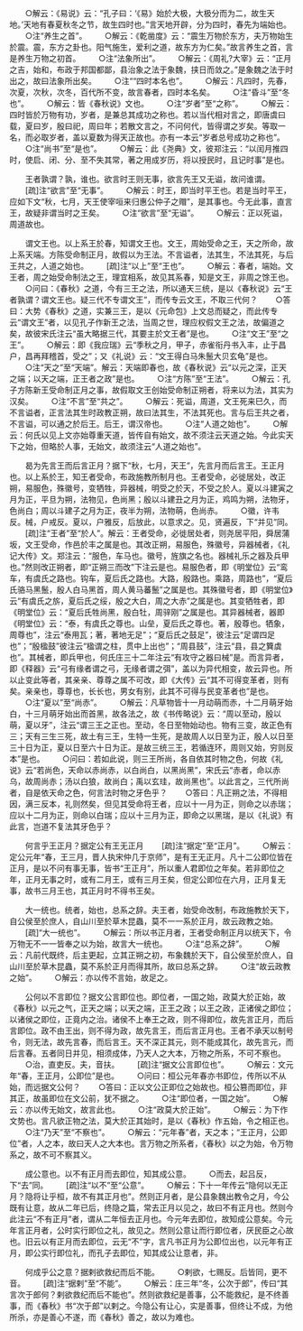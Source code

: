 <!-- { "loadSidebar": true } -->
　　○解云：《易说》云：“孔子曰：‘《易》始於大极，大极分而为二，故生天地。’天地有春夏秋冬之节，故生四时也。”言天地开辟，分为四时，春先为端始也。
　　○注“养生之首”。
　　○解云：《乾凿度》云：“震生万物於东方，夫万物始生於震。震，东方之卦也。阳气施生，爱利之道，故东方为仁矣。”故言养生之首，言是养生万物之初首。
　　○注“法象所出”。
　　○解云：《周礼?大宰》云：“正月之吉，始和，布政于邦国都鄙，县治象之法于象魏，挟日而敛之。”是象魏之法于时出之，故曰法象所出矣。
　　○注““四时本名也”。
　　○解云：凡四时，先春，次夏，次秋，次冬，百代所不变，故言春者，四时本名矣。
　　○注“昏斗”至“冬也”。
　　○解云：皆《春秋说》文也。
　　○注“岁者”至“之称”。
　　○解云：四时皆於万物有功，岁者，是兼总其成功之称也。若以当代相对言之，即唐虞曰载，夏曰岁，殷曰祀，周曰年；若散文言之，不问何代，皆得谓之岁矣。等取一名，而必取岁者，盖以夏数为得天正故也。亦有一本云“岁者总号成功之称也”。
　　○注“尚书”至“是也”。
　　○解云：此《尧典》文，彼郑注云：“以闰月推四时，使启、闭、分、至不失其常，著之用成岁历，将以授民时，且记时事”是也。

　　王者孰谓？孰，谁也。欲言时王则无事，欲言先王又无谥，故问谁谓。
　　[疏]注“欲言”至“无事”。
　　○解云：时王，即当时平王也。若是当时平王，应如下文“秋，七月，天王使宰咺来归惠公仲子之赗”，是其事也。今无此事，直言王，故疑非谓当时之王矣。
　　○注“欲言”至“无谥”。
　　○解云：正以死谥，周道故也。

　　谓文王也。以上系王於春，知谓文王也。文王，周始受命之王，天之所命，故上系天端。方陈受命制正月，故假以为王法。不言谥者，法其生，不法其死，与后王共之，人道之始也。
　　[疏]注“以上”至“王也”。
　　○解云：春者，端始。文王者，周之始受命制法之王，理宜相系，故见其系春，知是文王，非周之馀王也。
　　○问曰：《春秋》之道，今有三王之法，所以通天三统，是以《春秋说》云“王者孰谓？谓文王也。疑三代不专谓文王”，而传专云文王，不取三代何？
　　○答曰：大势《春秋》之道，实兼三王，是以《元命包》上文总而疑之，而此传专云“谓文王”者，以见孔子作新王之法，当周之世，理应权假文王之法，故偏道之矣，故彼宋氏注云“虽大略据三代，其要主於文王者”是也。
　　○注“文王”至“之王”。
　　○解云：即《我应瑞》云“季秋之月，甲子，赤雀衔丹书入丰，止于昌户，昌再拜稽首，受之”；又《礼说》云：“文王得白马朱鬛大贝玄龟”是也。
　　○注“天之”至“天端”。解云：天端即春也，故《春秋说》云“以元之深，正天之端；以天之端，正王者之政”是也。
　　○注“方陈”至“王法”。
　　○解云：孔子方陈新王受命制正月之事，故假取文王创始受命制正朔者，将来以为法，其实为汉矣。
　　○注“不言”至“共之”。
　　○解云：死谥，周道，文王死来巳久，而不言谥者，正言法其生时政教正朔，故曰法其生，不法其死也。言与后王共之者，不言谥，可以通之於后王。后王，谓汉帝也。
　　○注“人道之始也”。
　　○解云：何氏以见上文亦始尊重天道，皆传自有始文，故不须注云天道之始。今此实天下之始，但略於人事，无始文，故须注云“人道之始也”。

　　曷为先言王而后言正月？据下“秋，七月，天王”，先言月而后言王。王正月也。以上系於王，知王者受命，布政施教所制月也。王者受命，必徙居处，改正朔，易服色，殊徽号，变牺牲，异器械，明受之於天，不受之於人。夏以斗建寅之月为正，平旦为朔，法物见，色尚黑；殷以斗建丑之月为正，鸡鸣为朔，法物牙，色尚白；周以斗建子之月为正，夜半为朔，法物萌，色尚赤。
　　○徽，许韦反。械，户戒反。夏以，户雅反，后放此，以意求之。见，贤遍反，下“并见”同。
　　[疏]注“王者”至“於人”。解云：王者受命，必徙居处者，则尧居平阳，舜居蒲坂，文王受命，作邑於丰之属是也。其改正朔，易服色，殊徽号，异器械者，《礼记大传》文。郑注云：“服色，车马也。徽号，旌旗之名也。器械礼乐之器及兵甲也。”然则改正朔者，即“正朔三而改”下注云是也。易服色者，即《明堂位》云“鸾车，有虞氏之路也。钩车，夏后氏之路也。大路，殷路也。乘路，周路也”，“夏后氏骆马黑鬛，殷人白马黑首，周人黄马蕃鬛”之属是也。其殊徽号者，即《明堂位》云“有虞氏之旂，夏后氏之绥，殷之大白，周之大赤”之属是也。其变牺牲者，即《明堂位》云：“夏后氏牲尚黑，殷白牡，周骍刚”之属是也。其异器械者，器即《明堂位》云：“泰，有虞氏之尊也。山垒，夏后氏之尊也。著，殷尊也。牺象，周尊也”，注云“泰用瓦；著，著地无足”；“夏后氏之鼓足”，彼注云“足谓四足也”；“殷楹鼓”彼注云“楹谓之柱，贯中上出也”；“周县鼓”，注云“县，县之簨虡也”。其械者，即兵甲也，何氏庄三十二年注云“有攻守之器曰械”是。而言异者，即《释器》云“弓有缘者谓之弓，无缘者谓之弭”，盖以为异代相变，故云异也。所以止变此等者，其亲亲、尊尊之属不可改，即《大传》云“其不可得变革者，则有矣。亲亲也，尊尊也，长长也，男女有别，此其不可得与民变革者也”是也。
　　○注“夏以”至“尚赤”。
　　○解云：凡草物皆十一月动萌而赤，十二月萌牙始白，十三月萌牙始出而首黑，故各法之，故《书传略说》云：“周以至动，殷以萌，夏以牙”，注云“谓三王之正也。至动，冬日至物始动也。物有三变，故正色有三；天有三生三死，故土有三王，生特一生死，是故周人以日至为正，殷人以日至三十日为正，夏以日至六十日为正。是故三统三王，若循连环，周则又始，穷则反本”是也。
　　○问曰：若如此说，则三王所尚，各自依其时物之色，何故《礼说》云“若尚色，天命以赤尚赤，以白尚白，以黑尚黑”，宋氏云“赤者，命以赤乌，故周尚赤；汤以白狼，故尚白；禹以玄珪，故尚黑也”。以此言之，三代所尚者，自是依天命之色，何言法时物之牙色乎？
　　○答曰：凡正朔之法，不得相因，满三反本，礼则然矣，但见其受命将王者，应以十一月为正，则命之以赤瑞；应以十二月为正，则命以白瑞；应以十三月为正，即命之以黑瑞，是以《礼说》有此言，岂道不复法其牙色乎？

　　何言乎王正月？据定公有王无正月
　　[疏]注“据定”至“正月”。
　　○解云：定公元年“春，王三月，晋人执宋仲几于京师”，是有王无正月。凡十二公即位皆在正月，是以不问有事无事，皆书“王正月”，所以重人君即位之年矣。若非即位之年，正月无事之时，或有二月王，或有三月王矣，但定公即位在六月，正月复无事，故书三月王也，其正月时不得书王矣。

　　大一统也。统者，始也，总系之辞。夫王者，始受命改制，布政施教於天下，自公侯至於庶人，自山川至於草木昆蟲，莫不一一系於正月，故云政教之始。
　　[疏]“大一统也”。
　　○解云：所以书正月者，王者受命制正月以统天下，令万物无不一一皆奉之以为始，故言大一统也。
　　○注“总系之辞”。
　　○解云：凡前代既终，后主更起，立其正朔之初，布象魏於天下，自公侯至於庶人，自山川至於草木昆蟲，莫不系於正月而得其所，故曰总系之辞。
　　○注“故云政教之始”。
　　○解云：亦以传不言始，故足之。

　　公何以不言即位？据文公言即位也。即位者，一国之始，政莫大於正始，故《春秋》以元之气，正天之端；以天之端，正王之政；以王之政，正诸侯之即位；以诸侯之即位，正竟内之治。诸侯不上奉王之政，则不得即位，故先言正月，而后言即位。政不由王出，则不得为政，故先言王，而后言正月也。王者不承天以制号令，则无法，故先言春，而后言王。天不深正其元，则不能成其化，故先言元，而后言春。五者同日并见，相须成体，乃天人之大本，万物之所系，不可不察也。
　　○治，直吏反。夫，音扶。
　　[疏]注“据文公言即位也”。
　　○解云：文元年“春，王正月，公即位”是也。
　　○问曰：桓公元年春亦书即位，传所以不从始，而远据文公何？
　　○答曰：正以文公正即位之始故也。桓公篡而即位，非其正，故虽即位在文公前，犹不据之。
　　○注“即位者，一国之始”。
　　○解云：亦以传无始文，故言此也。
　　○注“政莫大於正始”。
　　○解云：为下作文势也。言凡欲正物之法，莫大於正其始时，是以《春秋》作五始，令之相正也。
　　○注“乃天”至“不察也”。
　　○解云：“元年春”者，天之本；“王正月，公即位”者，人之本，故曰天人之大本也。言万物之所系者，《春秋》以之为始，令万物系之，故不可不察其义。

　　成公意也。以不有正月而去即位，知其成公意。
　　○而去，起吕反，下“去”同。
　　[疏]注“以不”至“公意”。
　　○解云：下十一年传云“隐何以无正月？隐将让乎桓，故不有其正月也”。然则正月者，是公县象魏出教令之月，今公既有让意，故从二年已后，终隐之篇，常去正月以见之，故曰不有正月也。然则今此注云“不有正月”者，谓从二年恒去正月也。今元年去即位，故知成公意矣。今元年言正月者，公时实行即位之礼，故见之。然则公意让而行即位者，厌民臣之心故也。旧云以有正月而去即位，云无“不”字，言凡书正月为公即位出也，以元年有正月，即公实行即位礼，而孔子去即位，知其成公让意者，非。

　　何成乎公之意？据剌欲救纪而后不能。
　　○剌欲，七赐反。后皆同，更不音。
　　[疏]注“据剌”至“不能”。
　　○解云：庄三年“冬，公次于郎”，传曰“其言次于郎何？剌欲救纪而后不能也”。然则欲救纪是善事，公不能救纪，是不终善事，而《春秋》书“次于郎”以剌之。今隐公有让心，实是善事，但终让不成，为他所杀，亦是善心不遂，而《春秋》善之，故以为难也。

